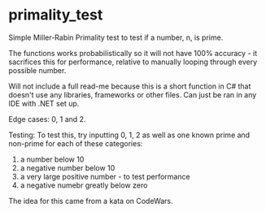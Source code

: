 # primality_test
Simple Miller-Rabin Primality test to test if a number, n, is prime. 

The functions works probabilistically so it will not have 100% accuracy - it sacrifices this for performance, relative to manually looping through every possible number.

Will not include a full read-me because this is a short function in C# that doesn't use any libraries, frameworks or other files. Can just be ran in any IDE with .NET set up. 

Edge cases: 
0, 1 and 2. 

Testing: 
To test this, try inputting 0, 1, 2 as well as one known prime and non-prime for each of these categories:
  1. a number below 10
  2. a negative number below 10
  3. a very large positive number - to test performance
  4. a negative numebr greatly below zero

The idea for this came from a kata on CodeWars.
